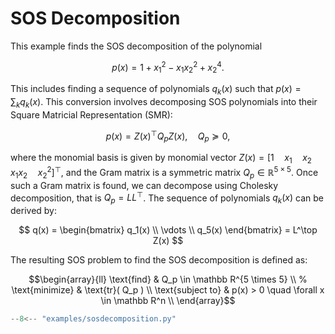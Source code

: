 # SOS Decomposition

This example finds the SOS decomposition of the polynomial

$$
p(x) = 1 + x_1^2 - x_1 x_2^2 + x_2^4.
$$

This includes finding a sequence of polynomials $q_k(x)$ such that $p(x) = \sum_k q_k(x)$.
This conversion involves decomposing SOS polynomials into their Square Matricial Representation (SMR):

$$
p(x) = Z(x)^\top Q_p Z(x), \quad Q_p≽0,
$$

where the monomial basis is given by monomial vector $Z(x) = [1 \quad x_1 \quad x_2 \quad x_1 x_2 \quad x_2^2]^\top$, and the Gram matrix is a symmetric matrix $Q_p \in \mathbb R^{5 \times 5}$.
Once such a Gram matrix is found, we can decompose using Cholesky decomposition, that is $Q_p = L L^\top$.
The sequence of polynomials $q_k(x)$ can be derived by:

$$
q(x) = \begin{bmatrix} q_1(x) \\ \vdots \\ q_5(x) \end{bmatrix} = L^\top Z(x)
$$

The resulting SOS problem to find the SOS decomposition is defined as:

$$\begin{array}{ll}
    \text{find} & Q_p \in \mathbb R^{5 \times 5} \\
    % \text{minimize} & \text{tr}( Q_p ) \\
    \text{subject to} & p(x) > 0 \quad \forall x \in \mathbb R^n \\
\end{array}$$

``` python
--8<-- "examples/sosdecomposition.py"
```

<!-- The sequence of polynomials $q_k(x)$ are given by:

$$
q(x) = \left[\begin{matrix}- 0.842703953878416 x_{1} + 0.870844362622798 x_{2}^{2} - 0.21959041424796\\0.967734447386914 - 0.252170655193548 x_{1}\\- 0.475773062264921 x_{1} - 0.491660549656053 x_{2}^{2} - 0.123976164286335\\0.000107491873298444 x_{1} x_{2} - 0.510538706180748 x_{2}\\0.00999942225816946 x_{1} x_{2} + 2.10533817988768 \cdot 10^{-6} x_{2}\end{matrix}\right].
$$ -->